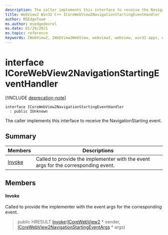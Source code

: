 ```yaml
---
description: The caller implements this interface to receive the NavigationStarting event.
title: WebView2 Win32 C++ ICoreWebView2NavigationStartingEventHandler
author: MSEdgeTeam
ms.author: msedgedevrel
ms.date: 01/29/2021
ms.topic: reference
keywords: IWebView2, IWebView2WebView, webview2, webview, win32 apps, win32, edge, ICoreWebView2, ICoreWebView2Controller, browser control, edge html, ICoreWebView2NavigationStartingEventHandler
---
```


# interface ICoreWebView2NavigationStartingEventHandler 

[!INCLUDE [deprecation-note](../includes/deprecation-note.md)]

```
interface ICoreWebView2NavigationStartingEventHandler
  : public IUnknown
```

The caller implements this interface to receive the NavigationStarting event.

## Summary

 Members                        | Descriptions
--------------------------------|---------------------------------------------
[Invoke](#invoke) | Called to provide the implementer with the event args for the corresponding event.

## Members

#### Invoke 

Called to provide the implementer with the event args for the corresponding event.

> public HRESULT [Invoke](#invoke)([ICoreWebView2](icorewebview2.md) * sender, [ICoreWebView2NavigationStartingEventArgs](icorewebview2navigationstartingeventargs.md) * args)

